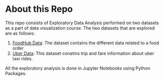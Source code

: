 # About this Repo

This repo consists of Exploratory Data Analysis performed on two datasets as a part of data visualization course. The two datasets that are explored are as follows:

1. [FoodHub Data](FoodHub.ipynb): The dataset contains the different data related to a food order
2. [Uber Data](Uber.ipynb): This dataset conatins trip and fare information about uber taxi rides.

All the exploratory analysis is done in Jupyter Notebooks using Python Packages.

